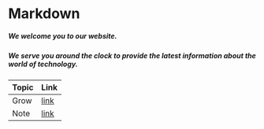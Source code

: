 #  Markdown

##### We welcome you to our website. 
##### We serve you around the clock to provide the latest information about the world of technology.

| Topic     | Link     |
| --------- | -------- |
| Grow      | [link](grow.md)|
| Note  | [link](note.md)|
